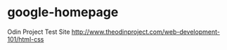 # google-homepage

Odin Project Test Site
http://www.theodinproject.com/web-development-101/html-css

